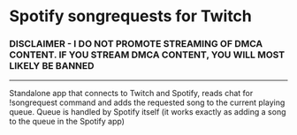 # Spotify songrequests for Twitch

### DISCLAIMER - I DO NOT PROMOTE STREAMING OF DMCA CONTENT. IF YOU STREAM DMCA CONTENT, YOU WILL MOST LIKELY BE BANNED

--------

Standalone app that connects to Twitch and Spotify, reads chat for !songrequest command and adds the requested song to the current playing queue. Queue is handled by Spotify itself (it works exactly as adding a song to the queue in the Spotify app)
